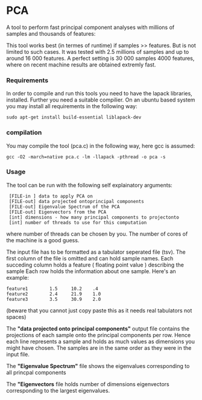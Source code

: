 # PCA
A tool to perform fast principal component analyses with millions of samples and thousands of features:

This tool works best (in termes of runtime) if samples >> features. But is not limited to such cases. It was tested with 2.5 millions of samples and up to around 16 000 features. 
A perfect setting is 30 000 samples 4000 features, where on recent machine results are obtained extremly fast. 

### Requirements
In order to compile and run this tools you need to have the lapack libraries,
installed. Further you need a suitable compilier. On an ubuntu based system you may
install all requirements in the following way:

```
sudo apt-get install build-essential liblapack-dev
```
### compilation
You may compile the tool (pca.c) in the following way, here gcc is assumed:
```
gcc -O2 -march=native pca.c -lm -llapack -pthread -o pca -s
```
### Usage
The tool can be run with the following self explainatory arguments:
```
 [FILE-in ] data to apply PCA on 
 [FILE-out] data projected ontoprincipal components
 [FILE-out] Eigenvalue Spectrum of the PCA 
 [FILE-out] Eigenvectors from the PCA 
 [int] dimensions - how many principal components to projectonto 
 [int] number of threads to use for this computation
```
where number of threads can be chosen by you. The number of cores of the machine
is a good guess.

The input file has to be formatted as a tabulator seperated file (tsv). 
The first column of the file is omitted and can hold sample names.
Each succeding column holds a feature ( floating point value ) describing the sample
Each row holds the information about one sample. 
Here's an example:
```
feature1        1.5     10.2    .4
feature2        2.4     21.9    1.0
feature3        3.5     30.9    2.0
```
(beware that you cannot just copy paste this as it needs real tabulators not spaces)

The **"data projected onto principal components"** output file contains 
the projections of each sample onto the principal components per row. 
Hence each line represents a sample and holds as much values as dimensions 
you might have chosen. The samples are in the same order as they were in the 
input file. 

The **"Eigenvalue Spectrum"** file shows the eigenvalues corresponding to all 
princpal components

The **"Eigenvectors** file holds number of dimensions eigenvectors corresponding
to the largest eigenvalues.

